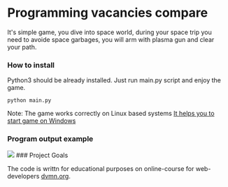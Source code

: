 # Programming vacancies compare

It's simple game, you dive into space world, during your space trip you need to avoide space garbages, 
you will arm with plasma gun and clear your path.


### How to install
Python3 should be already installed. 
Just run main.py script and enjoy the game.
```
python main.py

```
Note: The game works correctly on Linux based systems
[It helps you to start game on Windows](https://www.devdungeon.com/content/curses-windows-python)


### Program output example
<img src="https://ibb.co/XJ5mtrj" border="0">
### Project Goals

The code is writtn for educational purposes on online-course for web-developers [dvmn.org](https://dvmn.org/).